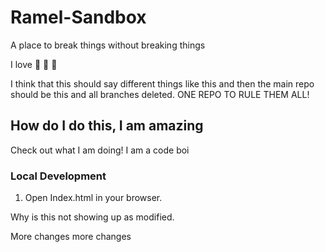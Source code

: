 # Ramel-Sandbox
A place to break things without breaking things

I love 🎵 💃 👯

I think that this should say different things like this and then the main repo should be this and all branches deleted. ONE REPO TO RULE THEM ALL!

## How do I do this, I am amazing

Check out what I am doing! I am a code boi

### Local Development

1. Open Index.html in your browser.

Why is this not showing up as modified. 

More changes more changes